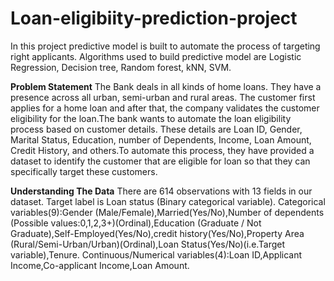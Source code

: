 # Loan-eligibiity-prediction-project
In this project predictive model is built to automate the process of targeting right applicants. Algorithms used to build predictive model are Logistic Regression, Decision tree, Random forest, kNN, SVM.


**Problem Statement** 
The Bank deals in all kinds of home loans. They have a presence across all urban, semi-urban and rural areas. The customer first applies for a home loan and after that, the company validates the customer eligibility for the loan.The bank wants to automate the loan eligibility process based on customer details. These details are Loan ID, Gender, Marital Status, Education, number of Dependents, Income, Loan Amount, Credit History, and others.To automate this process, they have provided a dataset to identify the customer that are eligible for loan so that they can specifically target these customers.


**Understanding The Data**
There are 614 observations with 13 fields in our dataset.
Target label is Loan status (Binary categorical variable).
Categorical variables(9):Gender (Male/Female),Married(Yes/No),Number of dependents (Possible values:0,1,2,3+)(Ordinal),Education (Graduate / Not Graduate),Self-Employed(Yes/No),credit history(Yes/No),Property Area (Rural/Semi-Urban/Urban)(Ordinal),Loan Status(Yes/No)(i.e.Target variable),Tenure.
Continuous/Numerical variables(4):Loan ID,Applicant Income,Co-applicant Income,Loan Amount.
